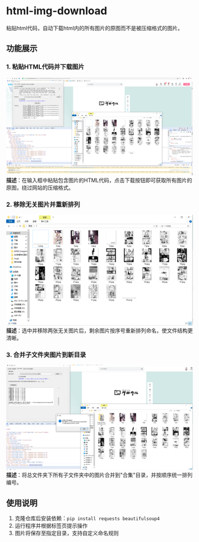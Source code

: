 # html-img-download

粘贴html代码，自动下载html内的所有图片的原图而不是被压缩格式的图片。  


## 功能展示  


### 1. 粘贴HTML代码并下载图片  
![粘贴HTML代码并下载](1.png)  
**描述**：在输入框中粘贴包含图片的HTML代码，点击下载按钮即可获取所有图片的原图，绕过网站的压缩格式。  


### 2. 移除无关图片并重新排列  
![移除无关图片并排列](2.png)  
**描述**：选中并移除两张无关图片后，剩余图片按序号重新排列命名，使文件结构更清晰。  


### 3. 合并子文件夹图片到新目录  
![合并子文件夹图片](3.png)  
**描述**：将总文件夹下所有子文件夹中的图片合并到"合集"目录，并按顺序统一排列编号。  


## 使用说明  
1. 克隆仓库后安装依赖：`pip install requests beautifulsoup4`  
2. 运行程序并根据标签页提示操作  
3. 图片将保存至指定目录，支持自定义命名规则  
